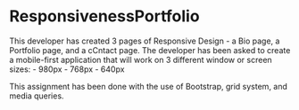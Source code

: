 # ResponsivenessPortfolio


This developer has created 3 pages of Responsive Design - a Bio page, a Portfolio page, and a cCntact page. 
The developer has been asked to create a mobile-first application that will work on 3 different window or screen sizes: 
    - 980px
    - 768px
    - 640px

This assignment has been done with the use of Bootstrap, grid system, and media queries. 
